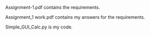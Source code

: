 Assignment-1.pdf contains the requirements.

Assignment_1 work.pdf contains my answers for the requirements.

Simple_GUI_Calc.py is my code.

